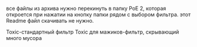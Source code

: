 все файлы из архива нужно перекинуть в папку PoE 2, которая откроется  при нажатии на кнопку папки рядом с выбором фильтра.
этот Readme файл скачивать не нужно.

Toxic-стандартный фильтр
Toxic для мажиков-фильтр, скрывающий много мусора
